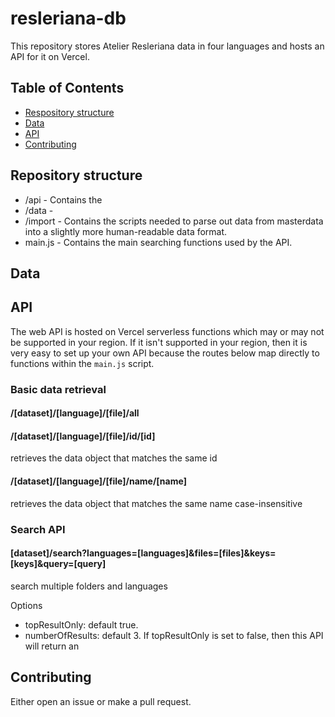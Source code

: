 # resleriana-db

This repository stores Atelier Resleriana data in four languages and hosts an API for it on Vercel.

## Table of Contents

- [Respository structure](#repository-structure)
- [Data](#data)
- [API](#api)
- [Contributing](#contributing)

## Repository structure
- /api - Contains the 
- /data - 
- /import - Contains the scripts needed to parse out data from masterdata into a slightly more human-readable data format.
- main.js - Contains the main searching functions used by the API.


## Data

## API

The web API is hosted on Vercel serverless functions which may or may not be supported in your region. If it isn't supported in your region, then it is very easy to set up your own API because the routes below map directly to functions within the `main.js` script.

### Basic data retrieval

#### /[dataset]/[language]/[file]/all

#### /[dataset]/[language]/[file]/id/[id]
retrieves the data object that matches the same id

#### /[dataset]/[language]/[file]/name/[name]
retrieves the data object that matches the same name case-insensitive


### Search API

#### [dataset]/search?languages=[languages]&files=[files]&keys=[keys]&query=[query]
search multiple folders and languages

<!-- #### [dataset]/[language]/search?files=[files]&keys=[keys]&query=[query]
searchs multiple folders

#### [dataset]/[language]/[file]/search?keys=[keys]&query=[query] -->

Options
- topResultOnly: default true. 
- numberOfResults: default 3. If topResultOnly is set to false, then this API will return an 

## Contributing

Either open an issue or make a pull request.